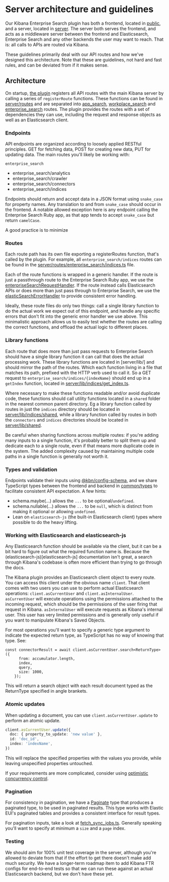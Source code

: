 # Server architecture and guidelines

Our Kibana Enterprise Search plugin has both a frontend, located in [public](public), and a server, located in [server](server). The server both serves the frontend, and acts as a middleware server between the frontend and Elasticsearch, Enterprise Search and any other backends the user may want to reach. That is: all calls to APIs are routed via Kibana.

These guidelines primarily deal with our API routes and how we've designed this architecture. Note that these are guidelines, not hard and fast rules, and can be deviated from if it makes sense.

## Architecture

On startup, [the plugin](server/plugin.ts) registers all API routes with the main Kibana server by calling a series of `registerRoute` functions. These functions can be found in [server/routes](server/routes) and are separated into [app_search](server/routes/app_search), [workplace_search](server/routes/workplace_search) and [enterprise_search](server/routes/enterprise_search) routes. The plugin provides the routes with a set of dependencies they can use, including the request and response objects as well as an Elasticsearch client.

### Endpoints
API endpoints are organized according to loosely applied RESTful principles. GET for fetching data, POST for creating new data, PUT for updating data. The main routes you'll likely be working with:

`enterprise_search`
- enterprise_search/analytics
- enterprise_search/crawler
- enterprise_search/connectors
- enterprise_search/indices

Endpoints should return and accept data in a JSON format using `snake_case` for property names. Any translation to and from `snake_case` should occur in the frontend. A notable allowed exception here is any endpoint calling the Enterprise Search Ruby app, as that app tends to accept `snake_case` but return `camelCase`.

A good practice is to minimize

### Routes

Each route path has its own file exporting a registerRoutes function, that's called by the plugin. For example, all `enterprise_search/indices` routes can be found in the [server/routes/enterprise_search/indices.ts](server/routes/enterprise_search/indices.ts) file.

Each of the route functions is wrapped in a generic handler. If the route is just a passthrough route to the Enterprise Search Ruby app, we use the [enterpriseSearchRequestHandler](server/lib/enterprise_search_request_handler.ts). If the route instead calls Elasticsearch APIs or does more than just pass through to Enterprise Search, we use the [elasticSearchErrorHandler](x-pack/plugins/enterprise_search/server/utils/elasticsearch_error_handler.ts) to provide consistent error handling.

Ideally, these route files do only two things: call a single library function to do the actual work we expect out of this endpoint, and handle any specific errors that don't fit into the generic error handler we use above. This minimalistic approach allows us to easily test whether the routes are calling the correct functions, and offload the actual logic to different places.

### Library functions
Each route that does more than just pass requests to Enterprise Search should have a single library function it can call that does the actual processing work. These library functions are located in [server/lib/] and should mirror the path of the routes. Which each function living in a file that matches its path, prefixed with the HTTP verb used to call it. So a GET request to `enterprise_search/indices/{indexName}` should end up in a `getIndex` function, located in [server/lib/indices/get_index.ts](server/lib/indices/get_index.ts).

Where necessary to make these functions readable and/or avoid duplicate code, these functions should call utility functions located in a `shared` folder in the nearest common parent directory. Eg a library function called by routes in just the `indices` directory should be located in [server/lib/indices/shared](server/lib/indices/shared), while a library function called by routes in both the `connectors` and `indices` directories should be located in [server/lib/shared](server/lib/shared).

Be careful when sharing functions across multiple routes: if you're adding many inputs to a single function, it's probably better to split them up and dedicate each to a single route, even if that means more duplicate code in the system. The added complexity caused by maintaining multiple code paths in a single function is generally not worth it.

### Types and validation

Endpoints validate their inputs using [@kbn/config-schema](/packages/kbn-config-schema/), and we share TypeScript types between the frontend and backend in [common/types](common/types) to facilitate consistent API expectation. A few hints:

- schema.maybe(...) allows the `...` to be optional/`undefined`.
- schema.nullable(...) allows the `...` to be `null`, which is distinct from making it optional or allowing `undefined`.
- Lean on `elasticsearch-js` (the built-in Elasticsearch client) types where possible to do the heavy lifting.

### Working with Elasticsearch and elasticsearch-js

Any Elasticsearch function should be available via the client, but it can be a bit hard to figure out what the required function name is. Because the (elasticsearch-js)[elasticsearch-js] documentation isn't great, a search through Kibana's codebase is often more efficient than trying to go through the docs.

The Kibana plugin provides an Elasticsearch client object to every route. You can access this client under the obvious name `client`. That client comes with two users you can use to perform actual Elasticsearch operations: `client.asCurrentUser` and `client.asInternalUser`. `asCurrentUser` will execute operations using the permissions attached to the incoming request, which should be the permissions of the user firing that request in Kibana. `asInternalUser` will execute requests as Kibana's internal user. This user has very limited permissions and is generally only useful if you want to manipulate Kibana's Saved Objects.

For most operations you'll want to specify a generic type argument to indicate the expected return type, as TypeScript has no way of knowing that type. See:

```
const connectorResult = await client.asCurrentUser.search<ReturnType>({
      from: accumulator.length,
      index,
      query,
      size: 1000,
    });
```

This will return a search object with each result document typed as the ReturnType specified in angle brankets.

### Atomic updates

When updating a document, you can use `client.asCurrentUser.update` to perform an atomic update.
```typescript
client.asCurrentUser.update({
  doc: { property_to_update: 'new value' },
  id: 'doc_id',
  index: 'indexName',
})
```
 This will replace the specified properties with the values you provide, while leaving unspecified properties untouched.

 If your requirements are more complicated, consider using [optimistic concurrency control](https://www.elastic.co/guide/en/elasticsearch/reference/current/optimistic-concurrency-control.html).


### Pagination

For consistency in pagination, we have a [Paginate<T>](common/types/pagination.ts) type that produces a paginated type, to be used in paginated results. This type works with Elastic EUI's paginated tables and provides a consistent interface for result types.

For pagination inputs, take a look at [fetch_sync_jobs.ts](server/lib/connectors/fetch_sync_jobs.ts). Generally speaking you'll want to specify at minimum a `size` and a `page` index.

### Testing

We should aim for 100% unit test coverage in the server, although you're allowed to deviate from that if the effort to get there doesn't make add much security. We have a longer-term roadmap item to add Kibana FTR configs for end-to-end tests so that we can run these against an actual Elasticsearch backend, but we don't have these yet.
